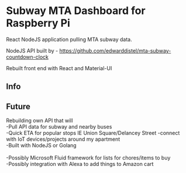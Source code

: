 # Subway MTA Dashboard for Raspberry Pi

React NodeJS application pulling MTA subway data.

NodeJS API built by - https://github.com/edwarddistel/mta-subway-countdown-clock

Rebuilt front end with React and Material-UI

## Info



## Future

Rebuilding own API that will <br>
-Pull API data for subway and nearby buses <br>
-Quick ETA for popular stops IE Union Square/Delancey Street
-connect with IoT devices/projects around my apartment <br>
-Built with NodeJS or Golang<br>
<br>
-Possibly Microsoft Fluid framework for lists for chores/items to buy<br>
-Possibly integration with Alexa to add things to Amazon cart